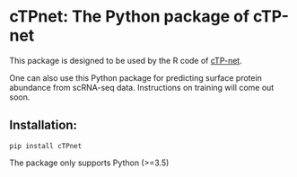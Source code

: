 # cTPnet: The Python package of cTP-net

This package is designed to be used by the R code of [cTP-net](https://github.com/zhouzilu/cTPnet).

One can also use this Python package for predicting surface protein abundance from scRNA-seq data. Instructions on training will come out soon.

## Installation:

```
pip install cTPnet
```
The package only supports Python (>=3.5)
